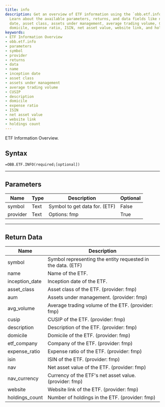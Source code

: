 ```yaml
---
title: info
description: Get an overview of ETF information using the `obb.etf.info` function.
  Learn about the available parameters, returns, and data fields like name, inception
  date, asset class, assets under management, average trading volume, CUSIP, description,
  domicile, expense ratio, ISIN, net asset value, website link, and holdings count.
keywords: 
- ETF Information Overview
- obb.etf.info
- parameters
- symbol
- provider
- returns
- data
- name
- inception date
- asset class
- assets under management
- average trading volume
- CUSIP
- description
- domicile
- expense ratio
- ISIN
- net asset value
- website link
- holdings count
---
```


<!-- markdownlint-disable MD041 -->

ETF Information Overview.

## Syntax

```excel wordwrap
=OBB.ETF.INFO(required;[optional])
```

---

## Parameters

| Name | Type | Description | Optional |
| ---- | ---- | ----------- | -------- |
| symbol | Text | Symbol to get data for. (ETF) | False |
| provider | Text | Options: fmp | True |

---

## Return Data

| Name | Description |
| ---- | ----------- |
| symbol | Symbol representing the entity requested in the data. (ETF)  |
| name | Name of the ETF.  |
| inception_date | Inception date of the ETF.  |
| asset_class | Asset class of the ETF. (provider: fmp) |
| aum | Assets under management. (provider: fmp) |
| avg_volume | Average trading volume of the ETF. (provider: fmp) |
| cusip | CUSIP of the ETF. (provider: fmp) |
| description | Description of the ETF. (provider: fmp) |
| domicile | Domicile of the ETF. (provider: fmp) |
| etf_company | Company of the ETF. (provider: fmp) |
| expense_ratio | Expense ratio of the ETF. (provider: fmp) |
| isin | ISIN of the ETF. (provider: fmp) |
| nav | Net asset value of the ETF. (provider: fmp) |
| nav_currency | Currency of the ETF's net asset value. (provider: fmp) |
| website | Website link of the ETF. (provider: fmp) |
| holdings_count | Number of holdings in the ETF. (provider: fmp) |
